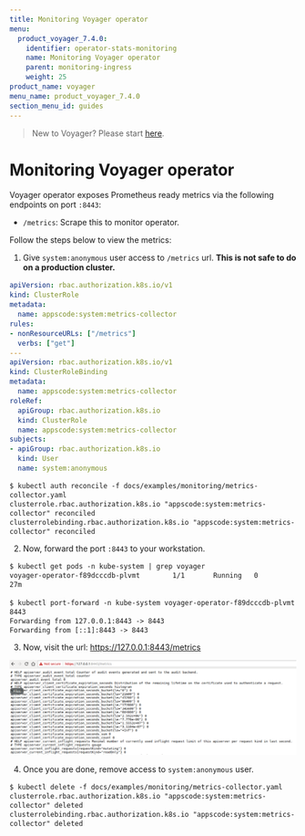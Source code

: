 ```yaml
---
title: Monitoring Voyager operator
menu:
  product_voyager_7.4.0:
    identifier: operator-stats-monitoring
    name: Monitoring Voyager operator
    parent: monitoring-ingress
    weight: 25
product_name: voyager
menu_name: product_voyager_7.4.0
section_menu_id: guides
---
```

> New to Voyager? Please start [here](/docs/concepts/overview.md).

# Monitoring Voyager operator

Voyager operator exposes Prometheus ready metrics via the following endpoints on port `:8443`:

- `/metrics`: Scrape this to monitor operator.

Follow the steps below to view the metrics:

1. Give `system:anonymous` user access to `/metrics` url. **This is not safe to do on a production cluster.**

```yaml
apiVersion: rbac.authorization.k8s.io/v1
kind: ClusterRole
metadata:
  name: appscode:system:metrics-collector
rules:
- nonResourceURLs: ["/metrics"]
  verbs: ["get"]
---
apiVersion: rbac.authorization.k8s.io/v1
kind: ClusterRoleBinding
metadata:
  name: appscode:system:metrics-collector
roleRef:
  apiGroup: rbac.authorization.k8s.io
  kind: ClusterRole
  name: appscode:system:metrics-collector
subjects:
- apiGroup: rbac.authorization.k8s.io
  kind: User
  name: system:anonymous
```

```console
$ kubectl auth reconcile -f docs/examples/monitoring/metrics-collector.yaml
clusterrole.rbac.authorization.k8s.io "appscode:system:metrics-collector" reconciled
clusterrolebinding.rbac.authorization.k8s.io "appscode:system:metrics-collector" reconciled
```

2. Now, forward the port `:8443` to your workstation.

```
$ kubectl get pods -n kube-system | grep voyager
voyager-operator-f89dcccdb-plvmt        1/1       Running   0          27m

$ kubectl port-forward -n kube-system voyager-operator-f89dcccdb-plvmt 8443
Forwarding from 127.0.0.1:8443 -> 8443
Forwarding from [::1]:8443 -> 8443
```

3. Now, visit the url: https://127.0.0.1:8443/metrics

![operator-metrics](/docs/images/monitoring/operator-metrics.png)

4. Once you are done, remove access to `system:anonymous` user.

```console
$ kubectl delete -f docs/examples/monitoring/metrics-collector.yaml
clusterrole.rbac.authorization.k8s.io "appscode:system:metrics-collector" deleted
clusterrolebinding.rbac.authorization.k8s.io "appscode:system:metrics-collector" deleted
```
